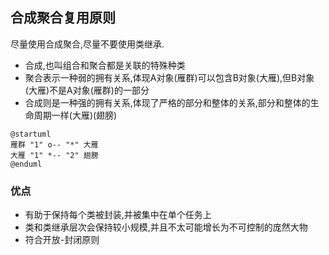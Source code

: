 ## 合成聚合复用原则
尽量使用合成聚合,尽量不要使用类继承.

- 合成,也叫组合和聚合都是关联的特殊种类
- 聚合表示一种弱的拥有关系,体现A对象(雁群)可以包含B对象(大雁),但B对象(大雁)不是A对象(雁群)的一部分
- 合成则是一种强的拥有关系,体现了严格的部分和整体的关系,部分和整体的生命周期一样(大雁)(翅膀)

```uml
@startuml
雁群 "1" o-- "*" 大雁
大雁 "1" *-- "2" 翅膀
@enduml
```

### 优点
- 有助于保持每个类被封装,并被集中在单个任务上
- 类和类继承层次会保持较小规模,并且不太可能增长为不可控制的庞然大物
- 符合开放-封闭原则
